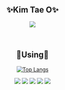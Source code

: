 <div align="center">
 
 ## ✨Kim Tae O✨

 <p>
 <a href="https://www.instagram.com/tae._.owo/"><img src="https://img.shields.io/badge/Instagram-E4405F?style=flat-square&logo=instagram&logoColor=white"/></a>
 </p>
 
<br>

## 💫Using💫
[![Top Langs](https://github-readme-stats.vercel.app/api/top-langs/?username=KimTaeO)](https://github.com/KimTaeO/github-readme-stats)

<img src="https://img.shields.io/badge/My SQL-4479A1?style=flat-square&logo=mysql&logoColor=white"/>
<img src="https://img.shields.io/badge/VisualStudioCode-007ACC?style=flat-square&logo=visualstudioCode&logoColor=white"/>
<img src="https://img.shields.io/badge/Eclipse IDE-2C2255?style=flat-square&logo=eclipseide&logoColor=white"/>
<img src="https://img.shields.io/badge/Python-3776AB?style=flat-square&logo=python&logoColor=white">
<img src="https://img.shields.io/badge/Spring-6DB33F?style=flat-square&logo=spring&logoColor=white">

</div>
